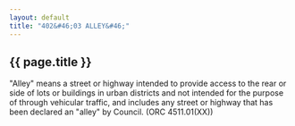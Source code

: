```yaml
---
layout: default 
title: "402&#46;03 ALLEY&#46;"
---
```


{{ page.title }}
----------------

"Alley" means a street or highway intended to provide access to the rear
or side of lots or buildings in urban districts and not intended for the
purpose of through vehicular traffic, and includes any street or highway
that has been declared an "alley" by Council. (ORC 4511.01(XX))
